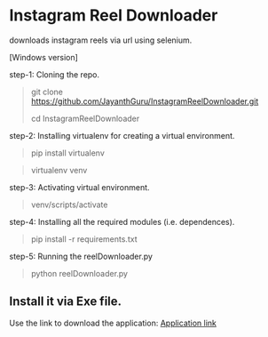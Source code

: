 # Instagram Reel Downloader
downloads instagram reels via url using selenium.

[Windows version]

step-1: Cloning the repo.

> git clone https://github.com/JayanthGuru/InstagramReelDownloader.git
> 
> cd InstagramReelDownloader 


step-2: Installing virtualenv for creating a virtual environment.

> pip install virtualenv

> virtualenv venv


step-3: Activating virtual environment.

> venv/scripts/activate

step-4: Installing all the required modules (i.e. dependences).

> pip install -r requirements.txt

step-5: Running the reelDownloader.py

> python reelDownloader.py


## Install it via Exe file.
Use the link to download the application: [Application link](https://drive.google.com/file/d/1yJ3TYblkojv9JUpk2JIEhkeEgl0-wYkv/view?usp=sharing)
